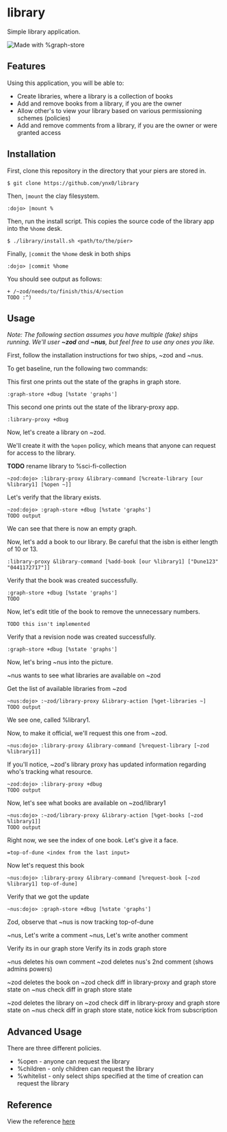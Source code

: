 # library

Simple library application. 

![Made with %graph-store](https://img.shields.io/badge/Made%20with-%25graph--store-darkblue)

## Features

Using this application, you will be able to:

- Create libraries, where a library is a collection of books
- Add and remove books from a library, if you are the owner
- Allow other's to view your library based on various permissioning schemes (policies)
- Add and remove comments from a library, if you are the owner or were granted access


## Installation

First, clone this repository in the directory that your piers are stored in.

```
$ git clone https://github.com/ynx0/library
```

Then, `|mount` the clay filesystem.

```
:dojo> |mount %
```

Then, run the install script. This copies the source code of the library app into the `%home` desk.

```
$ ./library/install.sh <path/to/the/pier>
```

Finally, `|commit` the `%home` desk in both ships

```
:dojo> |commit %home
```

You should see output as follows:

```
+ /~zod/needs/to/finish/this/4/section
TODO :^)
```

## Usage

*Note: The following section assumes you have multiple (fake) ships running. We'll user **~zod** and **~nus**, but feel free to use any ones you like.*

First, follow the installation instructions for two ships, ~zod and ~nus.

To get baseline, run the following two commands:

This first one prints out the state of the graphs in graph store.
```
:graph-store +dbug [%state 'graphs']
```

This second one prints out the state of the library-proxy app.
```
:library-proxy +dbug
```


Now, let's create a library on ~zod.

We'll create it with the `%open` policy, which means that anyone can request for access to the library.

**TODO** rename library to %sci-fi-collection

```
~zod:dojo> :library-proxy &library-command [%create-library [our %library1] [%open ~]]
```

Let's verify that the library exists.
```
~zod:dojo> :graph-store +dbug [%state 'graphs']
TODO output
```
We can see that there is now an empty graph.


Now, let's add a book to our library. Be careful that the isbn is either length of 10 or 13.
```
:library-proxy &library-command [%add-book [our %library1] ["Dune123" "0441172717"]]
```

Verify that the book was created successfully.
```
:graph-store +dbug [%state 'graphs']
TODO
```

Now, let's edit title of the book to remove the unnecessary numbers.

```
TODO this isn't implemented
```

Verify that a revision node was created successfully.
```
:graph-store +dbug [%state 'graphs']
```

Now, let's bring ~nus into the picture.

~nus wants to see what libraries are available on ~zod

Get the list of available libraries from ~zod
```
~nus:dojo> :~zod/library-proxy &library-action [%get-libraries ~]
TODO output
```
We see one, called %library1. 

Now, to make it official, we'll request this one from ~zod.

```
~nus:dojo> :library-proxy &library-command [%request-library [~zod %library1]]
```

If you'll notice, ~zod's library proxy has updated information regarding who's tracking what resource.

```
~zod:dojo> :library-proxy +dbug
TODO output
```


Now, let's see what books are available on ~zod/library1
```
~nus:dojo> :~zod/library-proxy &library-action [%get-books [~zod %library1]]
TODO output
```

Right now, we see the index of one book. 
Let's give it a face.

```
=top-of-dune <index from the last input>
```

Now let's request this book
```
~nus:dojo> :library-proxy &library-command [%request-book [~zod %library1] top-of-dune]
```

Verify that we got the update
```
~nus:dojo> :graph-store +dbug [%state 'graphs']
```

Zod, observe that ~nus is now tracking top-of-dune


~nus, Let's write a comment
~nus, Let's write another comment

Verify its in our graph store
Verify its in zods graph store

~nus deletes his own comment
~zod deletes nus's 2nd comment (shows admins powers)

~zod deletes the book
on ~zod check diff in library-proxy and graph store state
on ~nus check diff in graph store state

~zod deletes the library
on ~zod check diff in library-proxy and graph store state
on ~nus check diff in graph store state, notice kick from subscription



## Advanced Usage

There are three different policies.

- %open - anyone can request the library
- %children - only children can request the library
- %whitelist - only select ships specified at the time of creation can request the library


## Reference

View the reference [here](zombo.com)


